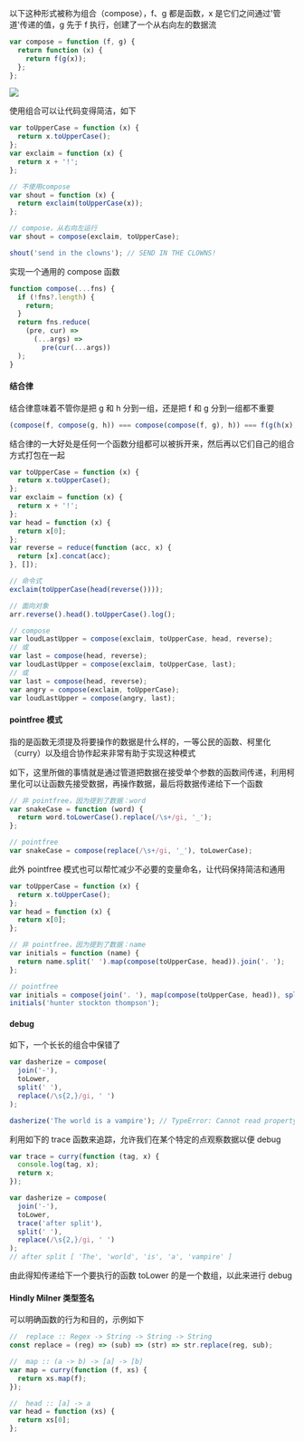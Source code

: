 以下这种形式被称为组合（compose），f、g 都是函数，x 是它们之间通过'管道'传递的值，g 先于 f 执行，创建了一个从右向左的数据流

```js
var compose = function (f, g) {
  return function (x) {
    return f(g(x));
  };
};
```

![](https://p1-jj.byteimg.com/tos-cn-i-t2oaga2asx/gold-user-assets/2019/9/5/16d00f438a16ebfe~tplv-t2oaga2asx-watermark.awebp)

使用组合可以让代码变得简洁，如下

```js
var toUpperCase = function (x) {
  return x.toUpperCase();
};
var exclaim = function (x) {
  return x + '!';
};

// 不使用compose
var shout = function (x) {
  return exclaim(toUpperCase(x));
};

// compose，从右向左运行
var shout = compose(exclaim, toUpperCase);

shout('send in the clowns'); // SEND IN THE CLOWNS!
```

实现一个通用的 compose 函数

```js
function compose(...fns) {
  if (!fns?.length) {
    return;
  }
  return fns.reduce(
    (pre, cur) =>
      (...args) =>
        pre(cur(...args))
  );
}
```

#### 结合律

结合律意味着不管你是把 g 和 h 分到一组，还是把 f 和 g 分到一组都不重要

```js
(compose(f, compose(g, h)) === compose(compose(f, g), h)) === f(g(h(x))); // true
```

结合律的一大好处是任何一个函数分组都可以被拆开来，然后再以它们自己的组合方式打包在一起

```js
var toUpperCase = function (x) {
  return x.toUpperCase();
};
var exclaim = function (x) {
  return x + '!';
};
var head = function (x) {
  return x[0];
};
var reverse = reduce(function (acc, x) {
  return [x].concat(acc);
}, []);

// 命令式
exclaim(toUpperCase(head(reverse())));

// 面向对象
arr.reverse().head().toUpperCase().log();

// compose
var loudLastUpper = compose(exclaim, toUpperCase, head, reverse);
// 或
var last = compose(head, reverse);
var loudLastUpper = compose(exclaim, toUpperCase, last);
// 或
var last = compose(head, reverse);
var angry = compose(exclaim, toUpperCase);
var loudLastUpper = compose(angry, last);
```

#### pointfree 模式

指的是函数无须提及将要操作的数据是什么样的，一等公民的函数、柯里化（curry）以及组合协作起来非常有助于实现这种模式

如下，这里所做的事情就是通过管道把数据在接受单个参数的函数间传递，利用柯里化可以让函数先接受数据，再操作数据，最后将数据传递给下一个函数

```js
// 非 pointfree，因为提到了数据：word
var snakeCase = function (word) {
  return word.toLowerCase().replace(/\s+/gi, '_');
};

// pointfree
var snakeCase = compose(replace(/\s+/gi, '_'), toLowerCase);
```

此外 pointfree 模式也可以帮忙减少不必要的变量命名，让代码保持简洁和通用

```js
var toUpperCase = function (x) {
  return x.toUpperCase();
};
var head = function (x) {
  return x[0];
};

// 非 pointfree，因为提到了数据：name
var initials = function (name) {
  return name.split(' ').map(compose(toUpperCase, head)).join('. ');
};

// pointfree
var initials = compose(join('. '), map(compose(toUpperCase, head)), split(' '));
initials('hunter stockton thompson');
```

#### debug

如下，一个长长的组合中保错了

```js
var dasherize = compose(
  join('-'),
  toLower,
  split(' '),
  replace(/\s{2,}/gi, ' ')
);

dasherize('The world is a vampire'); // TypeError: Cannot read property 'apply' of undefined
```

利用如下的 trace 函数来追踪，允许我们在某个特定的点观察数据以便 debug

```js
var trace = curry(function (tag, x) {
  console.log(tag, x);
  return x;
});

var dasherize = compose(
  join('-'),
  toLower,
  trace('after split'),
  split(' '),
  replace(/\s{2,}/gi, ' ')
);
// after split [ 'The', 'world', 'is', 'a', 'vampire' ]
```

由此得知传递给下一个要执行的函数 toLower 的是一个数组，以此来进行 debug

#### Hindly Milner 类型签名

可以明确函数的行为和目的，示例如下

```js
//  replace :: Regex -> String -> String -> String
const replace = (reg) => (sub) => (str) => str.replace(reg, sub);

//  map :: (a -> b) -> [a] -> [b]
var map = curry(function (f, xs) {
  return xs.map(f);
});

//  head :: [a] -> a
var head = function (xs) {
  return xs[0];
};
```
